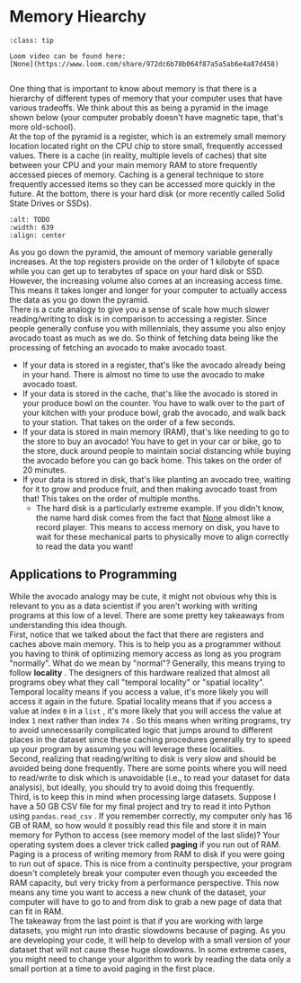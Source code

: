 # Memory Hiearchy

```{admonition} Tip
:class: tip

Loom video can be found here:
[None](https://www.loom.com/share/972dc6b78b064f87a5a5ab6e4a87d458)


```

One thing that is important to know about memory is that there is a hierarchy of different types of memory that your computer uses that have various tradeoffs. We think about this as being a pyramid in the image shown below (your computer probably doesn't have magnetic tape, that's more old-school).  
At the top of the pyramid is a register, which is an extremely small memory location located right on the CPU chip to store small, frequently accessed values. There is a cache (in reality, multiple levels of caches) that site between your CPU and your main memory RAM to store frequently accessed pieces of memory. Caching is a general technique to store frequently accessed items so they can be accessed more quickly in the future. At the bottom, there is your hard disk (or more recently called Solid State Drives or SSDs).  
```{image} https://static.us.edusercontent.com/files/DXacRUQrKM9ff9kUrdH4OTrI
:alt: TODO
:width: 639
:align: center
```

As you go down the pyramid, the amount of memory variable generally increases. At the top registers provide on the order of 1 kilobyte of space while you can get up to terabytes of space on your hard disk or SSD. However, the increasing volume also comes at an increasing access time. This means it takes longer and longer for your computer to actually access the data as you go down the pyramid.  
There is a cute analogy to give you a sense of scale how much slower reading/writing to disk is in comparison to accessing a register. Since people generally confuse you with millennials, they assume you also enjoy avocado toast as much as we do. So think of fetching data being like the processing of fetching an avocado to make avocado toast.  
-  If your data is stored in a register, that's like the avocado already being in your hand. There is almost no time to use the avocado to make avocado toast.  
-  If your data is stored in the cache, that's like the avocado is stored in your produce bowl on the counter. You have to walk over to the part of your kitchen with your produce bowl, grab the avocado, and walk back to your station. That takes on the order of a few seconds.  
-  If your data is stored in main memory (RAM), that's like needing to go to the store to buy an avocado! You have to get in your car or bike, go to the store, duck around people to maintain social distancing while buying the avocado before you can go back home. This takes on the order of 20 minutes.  
-  If your data is stored in disk, that's like planting an avocado tree, waiting for it to grow and produce fruit, and then making avocado toast from that! This takes on the order of multiple months.  
    -  The hard disk is a particularly extreme example. If you didn't know, the name hard disk comes from the fact that         [None](https://eclats-antivols.fr/32873-large_default/hard-disk-1tb-sata-hdd-western-digital-av-hard-drive-wd10purx.jpg)         almost like a record player. This means to access memory on disk, you have to wait for these mechanical parts to physically move to align correctly to read the data you want!  


##  Applications to Programming  

While the avocado analogy may be cute, it might not obvious why this is relevant to you as a data scientist if you aren't working with writing programs at this low of a level. There are some pretty key takeaways from understanding this idea though.  
First, notice that we talked about the fact that there are registers and caches above main memory. This is to help you as a programmer without you having to think of optimizing memory access as long as you program "normally". What do we mean by "normal"? Generally, this means trying to follow **locality** . The designers of this hardware realized that almost all programs obey what they call "temporal locality" or "spatial locality". Temporal locality means if you access a value, it's more likely you will access it again in the future. Spatial locality means that if you access a value at index `0` in a `list` , it's more likely that you will access the value at index `1` next rather than index `74` . So this means when writing programs, try to avoid unnecessarily complicated logic that jumps around to different places in the dataset since these caching procedures generally try to speed up your program by assuming you will leverage these localities.  
Second, realizing that reading/writing to disk is very slow and should be avoided being done frequently. There are some points where you will need to read/write to disk which is unavoidable (i.e., to read your dataset for data analysis), but ideally, you should try to avoid doing this frequently.  
Third, is to keep this in mind when processing large datasets. Suppose I have a 50 GB CSV file for my final project and try to read it into Python using `pandas.read_csv` . If you remember correctly, my computer only has 16 GB of RAM, so how would it possibly read this file and store it in main memory for Python to access (see memory model of the last slide)? Your operating system does a clever trick called **paging** if you run out of RAM. Paging is a process of writing memory from RAM to disk if you were going to run out of space. This is nice from a continuity perspective, your program doesn't completely break your computer even though you exceeded the RAM capacity, but very tricky from a performance perspective. This now means any time you want to access a new chunk of the dataset, your computer will have to go to and from disk to grab a new page of data that can fit in RAM.  
The takeaway from the last point is that if you are working with large datasets, you might run into drastic slowdowns because of paging. As you are developing your code, it will help to develop with a small version of your dataset that will not cause these huge slowdowns. In some extreme cases, you might need to change your algorithm to work by reading the data only a small portion at a time to avoid paging in the first place.  

